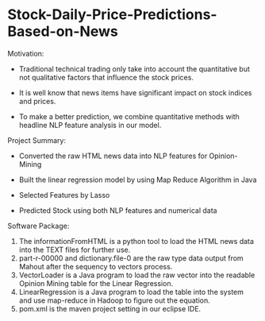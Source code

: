 Stock-Daily-Price-Predictions-Based-on-News
===========================================
Motivation:
- Traditional technical trading only take into account the quantitative but not qualitative factors that influence the stock prices.

- It is well know that news items have significant impact on stock indices and prices.

- To make a better prediction, we combine quantitative methods with headline NLP feature analysis in our model.

Project Summary:
- Converted the raw HTML news data into NLP features for Opinion-Mining

- Built the linear regression model by using Map Reduce Algorithm in Java

- Selected Features by Lasso

- Predicted Stock using both NLP features and numerical data

Software Package:

1. The informationFromHTML is a python tool to load the HTML news data into the TEXT files for further use.
2. part-r-00000 and dictionary.file-0 are the raw type data output from Mahout after the sequency to vectors process.
3. VectorLoader is a Java program to load the raw vector into the readable Opinion Mining table for the Linear Regression.
4. LinearRegression is a Java program to load the table into the system and use map-reduce in Hadoop to figure out the equation.
5. pom.xml is the maven project setting in our eclipse IDE.
